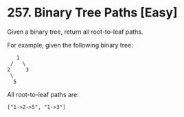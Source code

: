 # 257. Binary Tree Paths [Easy]

Given a binary tree, return all root-to-leaf paths.

For example, given the following binary tree:

       1
     /   \
    2     3
     \
      5

All root-to-leaf paths are:

    ["1->2->5", "1->3"]